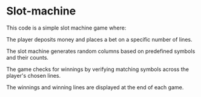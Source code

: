 # Slot-machine
This code is a simple slot machine game where:

The player deposits money and places a bet on a specific number of lines.

The slot machine generates random columns based on predefined symbols and their counts.

The game checks for winnings by verifying matching symbols across the player's chosen lines.

The winnings and winning lines are displayed at the end of each game.
